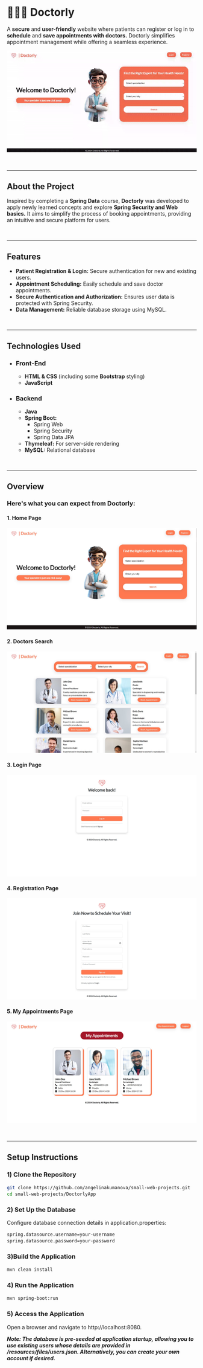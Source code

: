 

# 👨🏻‍⚕️ Doctorly 
A **secure** and **user-friendly** website where patients can register or log in to **schedule** and **save appointments with doctors.** Doctorly simplifies appointment management while offering a seamless experience.

![Demo GIF 1](/readme-images/Doctorly/doctorly-overview.gif)

<br>

---

## About the Project
Inspired by completing a **Spring Data** course, **Doctorly** was developed to apply newly learned concepts and explore **Spring Security and Web basics.** It aims to simplify the process of booking appointments, providing an intuitive and secure platform for users.

<br>

---

## Features
- **Patient Registration & Login:** Secure authentication for new and existing users.
- **Appointment Scheduling:** Easily schedule and save doctor appointments.
- **Secure Authentication and Authorization:** Ensures user data is protected with Spring Security.
- **Data Management:** Reliable database storage using MySQL.

<br>

---

## Technologies Used
- ### Front-End
    - **HTML & CSS** (including some **Bootstrap** styling)
    - **JavaScript**
- ### Backend
    - **Java**
    - **Spring Boot:**
      - Spring Web
      - Spring Security
      - Spring Data JPA
    - **Thymeleaf:** For server-side rendering
    - **MySQL:** Relational database

<br>

---

## Overview
### Here's what you can expect from Doctorly:

#### 1. Home Page
![home-page](/readme-images/Doctorly/1-home-page.jpg)
#### 2. Doctors Search
![doctors-search](/readme-images/Doctorly/2-search-doctors.jpg)
#### 3. Login Page
![login-page](/readme-images/Doctorly/3-login.jpg)
#### 4. Registration Page
![registration-page](/readme-images/Doctorly/4-register.jpg)
#### 5. My Appointments Page
![appointments-page](/readme-images/Doctorly/5--my-appointments.jpg)


<br>

---

## Setup Instructions

### 1) Clone the Repository
  ``` bash
  git clone https://github.com/angelinakumanova/small-web-projects.git
  cd small-web-projects/DoctorlyApp
  ```

### 2) Set Up the Database
  Configure database connection details in application.properties:
  ```bash
  spring.datasource.username=your-username
  spring.datasource.password=your-password
  ```

### 3)Build the Application
```bash
mvn clean install
```


### 4) Run the Application
  ```bash
  mvn spring-boot:run
```

### 5) Access the Application
  Open a browser and navigate to http://localhost:8080.

***Note: The database is pre-seeded at application startup, allowing you to use existing users whose details are provided in /resources/files/users.json. Alternatively, you can create your own account if desired.***
